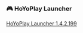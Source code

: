 ### 🎮 HoYoPlay Launcher

[HoYoPlay Launcher 1.4.2.199](https://download-porter.hoyoverse.com/download-porter/2025/01/14/VYTpXlbWo8_1.4.2.199_1_0_hyp_hoyoverse_prod_202501021059_rmFvwOfI.exe?trace_key=HoYoPlay_install_ua_6c267c38dd15)
